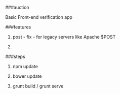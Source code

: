 ###auction

Basic Front-end verification app

###features

1. post - fix - for legacy servers like Apache $POST

2.

###steps

1. npm update

2. bower update

3. grunt build / grunt serve